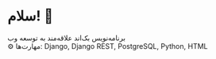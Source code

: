 # سلام! 👋 

 برنامه‌نویس بک‌اند علاقه‌مند به توسعه وب  
⚙️ مهارت‌ها: Django, Django REST, PostgreSQL, Python, HTML  
